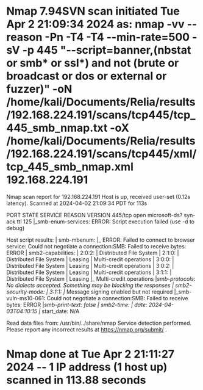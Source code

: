 # Nmap 7.94SVN scan initiated Tue Apr  2 21:09:34 2024 as: nmap -vv --reason -Pn -T4 -T4 --min-rate=500 -sV -p 445 "--script=banner,(nbstat or smb* or ssl*) and not (brute or broadcast or dos or external or fuzzer)" -oN /home/kali/Documents/Relia/results/192.168.224.191/scans/tcp445/tcp_445_smb_nmap.txt -oX /home/kali/Documents/Relia/results/192.168.224.191/scans/tcp445/xml/tcp_445_smb_nmap.xml 192.168.224.191
Nmap scan report for 192.168.224.191
Host is up, received user-set (0.12s latency).
Scanned at 2024-04-02 21:09:34 PDT for 113s

PORT    STATE SERVICE       REASON          VERSION
445/tcp open  microsoft-ds? syn-ack ttl 125
|_smb-enum-services: ERROR: Script execution failed (use -d to debug)

Host script results:
| smb-mbenum: 
|_  ERROR: Failed to connect to browser service: Could not negotiate a connection:SMB: Failed to receive bytes: ERROR
| smb2-capabilities: 
|   2:0:2: 
|     Distributed File System
|   2:1:0: 
|     Distributed File System
|     Leasing
|     Multi-credit operations
|   3:0:0: 
|     Distributed File System
|     Leasing
|     Multi-credit operations
|   3:0:2: 
|     Distributed File System
|     Leasing
|     Multi-credit operations
|   3:1:1: 
|     Distributed File System
|     Leasing
|_    Multi-credit operations
|_smb-protocols: No dialects accepted. Something may be blocking the responses
| smb2-security-mode: 
|   3:1:1: 
|_    Message signing enabled but not required
|_smb-vuln-ms10-061: Could not negotiate a connection:SMB: Failed to receive bytes: ERROR
|_smb-print-text: false
| smb2-time: 
|   date: 2024-04-03T04:10:15
|_  start_date: N/A

Read data files from: /usr/bin/../share/nmap
Service detection performed. Please report any incorrect results at https://nmap.org/submit/ .
# Nmap done at Tue Apr  2 21:11:27 2024 -- 1 IP address (1 host up) scanned in 113.88 seconds
